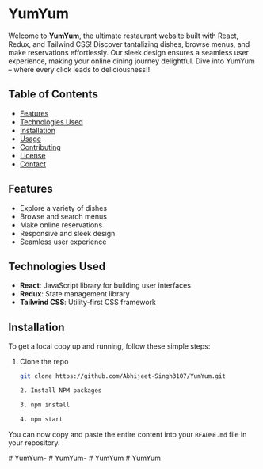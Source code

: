 # YumYum

Welcome to **YumYum**, the ultimate restaurant website built with React, Redux, and Tailwind CSS! Discover tantalizing dishes, browse menus, and make reservations effortlessly. Our sleek design ensures a seamless user experience, making your online dining journey delightful. Dive into YumYum – where every click leads to deliciousness!!

## Table of Contents

- [Features](#features)
- [Technologies Used](#technologies-used)
- [Installation](#installation)
- [Usage](#usage)
- [Contributing](#contributing)
- [License](#license)
- [Contact](#contact)

## Features

- Explore a variety of dishes
- Browse and search menus
- Make online reservations
- Responsive and sleek design
- Seamless user experience

## Technologies Used

- **React**: JavaScript library for building user interfaces
- **Redux**: State management library
- **Tailwind CSS**: Utility-first CSS framework

## Installation

To get a local copy up and running, follow these simple steps:

1. Clone the repo
   ```sh
   git clone https://github.com/Abhijeet-Singh3107/YumYum.git

   2. Install NPM packages
   
   3. npm install

   4. npm start
   
You can now copy and paste the entire content into your `README.md` file in your repository.

   
#   Y u m Y u m - 
 
 #   Y u m Y u m - 
 
 
#   Y u m Y u m  
 #   Y u m Y u m  
 